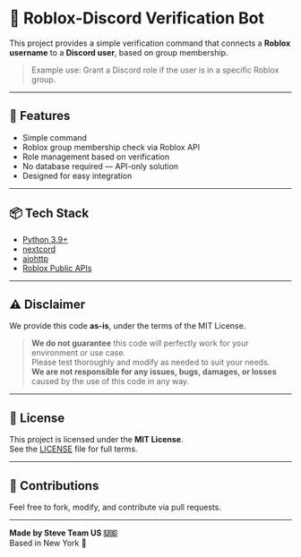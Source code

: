 # 🤖 Roblox-Discord Verification Bot

This project provides a simple verification command that connects a **Roblox username** to a **Discord user**, based on group membership.

> Example use: Grant a Discord role if the user is in a specific Roblox group.

---

## 🚀 Features

- Simple command  
- Roblox group membership check via Roblox API  
- Role management based on verification  
- No database required — API-only solution  
- Designed for easy integration

---

## 📦 Tech Stack

- [Python 3.9+](https://www.python.org/downloads/)
- [nextcord](https://github.com/nextcord/nextcord)
- [aiohttp](https://pypi.org/project/aiohttp/)
- [Roblox Public APIs](https://www.roblox.com/)

---

## ⚠️ Disclaimer

We provide this code **as-is**, under the terms of the MIT License.

> **We do not guarantee** this code will perfectly work for your environment or use case.  
> Please test thoroughly and modify as needed to suit your needs.  
> **We are not responsible for any issues, bugs, damages, or losses** caused by the use of this code in any way.

---

## 📜 License

This project is licensed under the **MIT License**.  
See the [LICENSE](./LICENSE) file for full terms.

---

## 🙌 Contributions

Feel free to fork, modify, and contribute via pull requests.

---

**Made by Steve Team US 🇺🇸**  
Based in New York 🗽
